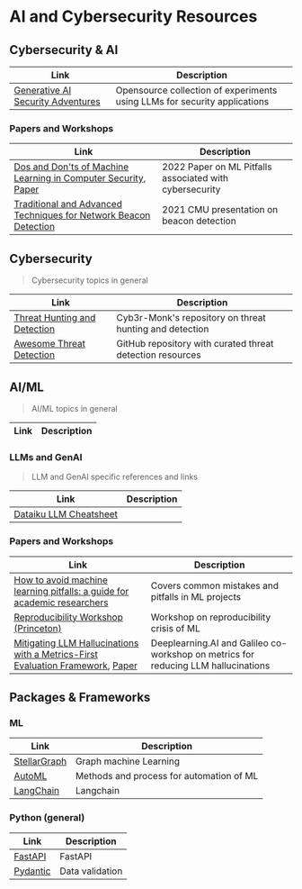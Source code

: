 # AI and Cybersecurity Resources
## Cybersecurity & AI 

| Link | Description |
| --- | --- |
| [Generative AI Security Adventures](https://otrf.github.io/GenAI-Security-Adventures/README.html#contributing) | Opensource collection of experiments using LLMs for security applications |
### Papers and Workshops 

| Link | Description |
| --- | --- |
| [Dos and Don'ts of Machine Learning in Computer Security](https://dodo-mlsec.org), [Paper](https://www.usenix.org/system/files/sec22-arp.pdf)| 2022 Paper on ML Pitfalls associated with cybersecurity | 
| [Traditional and Advanced Techniques for Network Beacon Detection](https://www.cylab.cmu.edu/_files/documents/2021-partners-conference/dustin-updyke-tom-podnar.pdf) | 2021 CMU presentation on beacon detection |

## Cybersecurity
> Cybersecurity topics in general

| Link | Description |
| --- | --- |
|[Threat Hunting and Detection](https://github.com/Cyb3r-Monk/Threat-Hunting-and-Detection/tree/main)| Cyb3r-Monk's repository on threat hunting and detection |
|[Awesome Threat Detection](https://github.com/0x4D31/awesome-threat-detection) | GitHub repository with curated threat detection resources | 
## AI/ML
> AI/ML topics in general

| Link | Description |
| --- | ---| 

### LLMs and GenAI
> LLM and GenAI specific references and links

| Link | Description |
| --- | --- | 
| [Dataiku LLM Cheatsheet](https://content.dataiku.com/the-llm-cheatsheet-bundle) | |
### Papers and Workshops

| Link | Description | 
| --- | --- | 
| [How to avoid machine learning pitfalls: a guide for academic researchers](https://arxiv.org/pdf/2108.02497) | Covers common mistakes and pitfalls in ML projects | 
| [Reproducibility Workshop (Princeton)](https://sites.google.com/princeton.edu/rep-workshop/) | Workshop on reproducibility crisis of ML |
| [Mitigating LLM Hallucinations with a Metrics-First Evaluation Framework](https://www.youtube.com/watch?v=u1pNrsR1txA), [Paper](https://www.rungalileo.io/blog/chainpoll) | Deeplearning.AI and Galileo co-workshop on metrics for reducing LLM hallucinations
 
## Packages & Frameworks
### ML 

| Link | Description | 
| --- | --- | 
| [StellarGraph](https://stellargraph.readthedocs.io/en/stable/README.html#introduction) | Graph machine Learning | 
| [AutoML](https://www.automl.org) | Methods and process for automation of ML | 
| [LangChain](https://python.langchain.com/v0.2/docs/introduction/) | Langchain | 
### Python (general) 

| Link | Description | 
| --- | --- | 
| [FastAPI](https://fastapi.tiangolo.com) | FastAPI | 
| [Pydantic](https://docs.pydantic.dev/2.7/) | Data validation | 
